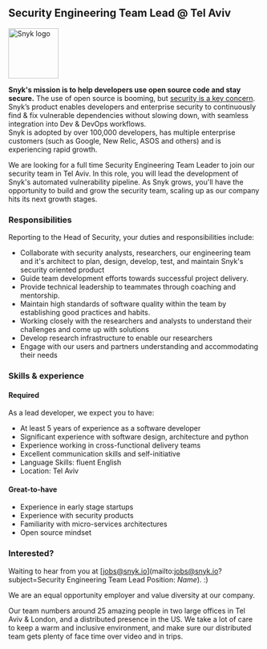 ## Security Engineering Team Lead @ Tel Aviv

<img src="https://snyk.io/images/snyk-dog.png" width="100" alt="Snyk logo" />

**Snyk's mission is to help developers use open source code and stay secure.** The use of open source is booming, but [security is a key concern](https://snyk.io/stateofossecurity/). Snyk’s product enables developers and enterprise security to continuously find & fix vulnerable dependencies without slowing down, with seamless integration into Dev & DevOps workflows.  
Snyk is adopted by over 100,000 developers, has multiple enterprise customers (such as Google, New Relic, ASOS and others) and is experiencing rapid growth.

We are looking for a full time Security Engineering Team Leader to join our security team in Tel Aviv. In this role, you will lead the development of Snyk's automated vulnerability pipeline. As Snyk grows, you'll have the opportunity to build and grow the security team, scaling up as our company hits its next growth stages. 

### Responsibilities

Reporting to the Head of Security, your duties and responsibilities include:

- Collaborate with security analysts, researchers, our engineering team and it's architect to plan, design, develop, test, and maintain Snyk's security oriented product
- Guide team development efforts towards successful project delivery.
- Provide technical leadership to teammates through coaching and mentorship.
- Maintain high standards of software quality within the team by establishing good practices and habits.
- Working closely with the researchers and analysts to understand their challenges and come up with solutions
- Develop research infrastructure to enable our researchers
- Engage with our users and partners understanding and accommodating their needs


### Skills & experience

#### Required

As a lead developer, we expect you to have:

- At least 5 years of experience as a software developer
- Significant experience with software design, architecture and python
- Experience working in cross-functional delivery teams
- Excellent communication skills and self-initiative
- Language Skills: fluent English
- Location: Tel Aviv

#### Great-to-have

- Experience in early stage startups
- Experience with security products
- Familiarity with micro-services architectures
- Open source mindset

### Interested?

Waiting to hear from you at [jobs@snyk.io](mailto:jobs@snyk.io?subject=Security Engineering Team Lead Position: _Name_). :)

We are an equal opportunity employer and value diversity at our company.

Our team numbers around 25 amazing people in two large offices in Tel Aviv & London, and a distributed presence in the US. We take a lot of care to keep a warm and inclusive environment, and make sure our distributed team gets plenty of face time over video and in trips.

